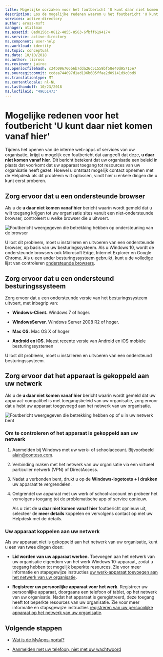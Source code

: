 ```yaml
---
title: Mogelijke oorzaken voor het foutbericht 'U kunt daar niet komen vanaf hier' in Azure Active Directory | Microsoft Docs
description: Los de mogelijke redenen waarom u het foutbericht 'U kunt daar niet komen vanaf hier krijgt'.
services: active-directory
author: eross-msft
manager: mtillman
ms.assetid: 8ad0156c-0812-4855-8563-6fbff6194174
ms.service: active-directory
ms.component: user-help
ms.workload: identity
ms.topic: conceptual
ms.date: 10/10/2018
ms.author: lizross
ms.reviewer: jairoc
ms.openlocfilehash: c34b096766b6b7dda26c51559bf58e40d95715e7
ms.sourcegitcommit: ccdea744097d1ad196b605ffae2d09141d9c0bd9
ms.translationtype: MT
ms.contentlocale: nl-NL
ms.lasthandoff: 10/23/2018
ms.locfileid: "49651473"
---
```

# <a name="potential-reasons-for-the-you-cant-get-there-from-here-error-message"></a>Mogelijke redenen voor het foutbericht 'U kunt daar niet komen vanaf hier'
Tijdens het openen van de interne web-apps of services van uw organisatie, krijgt u mogelijk een foutbericht dat aangeeft dat deze, **u daar niet komen vanaf hier**. Dit bericht betekent dat uw organisatie een beleid in plaats dat voorkomt dat uw apparaat toegang tot resources van uw organisatie heeft gezet. Hoewel u ontstaat mogelijk contact opnemen met de Helpdesk als dit probleem wilt oplossen, vindt hier u enkele dingen die u kunt eerst proberen.

## <a name="make-sure-youre-using-a-supported-browser"></a>Zorg ervoor dat u een ondersteunde browser
Als u de **u daar niet komen vanaf hier** bericht waarin wordt gemeld dat u wilt toegang krijgen tot uw organisatie sites vanuit een niet-ondersteunde browser, controleert u welke browser die u uitvoert.

![Foutbericht weergegeven die betrekking hebben op ondersteuning van de browser](media/user-help-device-remediation/browser-version.png)

U lost dit probleem, moet u installeren en uitvoeren van een ondersteunde browser, op basis van uw besturingssysteem. Als u Windows 10, wordt de ondersteunde browsers ook Microsoft Edge, Internet Explorer en Google Chrome. Als u een ander besturingssysteem gebruikt, kunt u de volledige lijst van controleren [ondersteunde browsers](../conditional-access/technical-reference.md#supported-browsers).

## <a name="make-sure-youre-using-a-supported-operating-system"></a>Zorg ervoor dat u een ondersteund besturingssysteem
Zorg ervoor dat u een ondersteunde versie van het besturingssysteem uitvoert, met inbegrip van:

- **Windows-Client.** Windows 7 of hoger.

- **WindowsServer.** Windows Server 2008 R2 of hoger.

- **Mac OS.** Mac OS X of hoger

- **Android en iOS.** Meest recente versie van Android en iOS mobiele besturingssystemen

U lost dit probleem, moet u installeren en uitvoeren van een ondersteund besturingssysteem.

## <a name="make-sure-your-device-is-joined-to-your-network"></a>Zorg ervoor dat het apparaat is gekoppeld aan uw netwerk
Als u de **u daar niet komen vanaf hier** bericht waarin wordt gemeld dat uw apparaat-compatibel is met toegangsbeleid van uw organisatie, zorg ervoor dat u hebt uw apparaat toegevoegd aan het netwerk van uw organisatie.

![Foutbericht weergegeven die betrekking hebben op of u in uw netwerk bent](media/user-help-device-remediation/network-version.png)

### <a name="to-check-whether-your-device-is-joined-to-your-network"></a>Om te controleren of het apparaat is gekoppeld aan uw netwerk
1. Aanmelden bij Windows met uw werk- of schoolaccount. Bijvoorbeeld alain@contoso.com.

2. Verbinding maken met het netwerk van uw organisatie via een virtueel particulier netwerk (VPN) of DirectAccess.

3. Nadat u verbonden bent, drukt u op de **Windows-logotoets + l drukken** uw apparaat te vergrendelen.

4. Ontgrendel uw apparaat met uw werk of school-account en probeer het vervolgens toegang tot de problematische app of service opnieuw.

    Als u ziet de **u daar niet komen vanaf hier** foutbericht opnieuw uit, selecteer de **meer details** koppelen en vervolgens contact op met uw Helpdesk met de details.

### <a name="to-join-your-device-to-your-network"></a>Uw apparaat koppelen aan uw netwerk
Als uw apparaat niet is gekoppeld aan het netwerk van uw organisatie, kunt u een van twee dingen doen:

- **Lid worden van uw apparaat werken.** Toevoegen aan het netwerk van uw organisatie eigendom van het werk Windows 10-apparaat, zodat u toegang hebben tot mogelijk beperkte resources. Zie voor meer informatie en stapsgewijze instructies [uw werk-apparaat toevoegen aan het netwerk van uw organisatie](user-help-join-device-on-network.md).

- **Registreer uw persoonlijke apparaat voor het werk.** Registreer uw persoonlijke apparaat, doorgaans een telefoon of tablet, op het netwerk van uw organisatie. Nadat het apparaat is geregistreerd, deze toegang heeft tot beperkte resources van uw organisatie. Zie voor meer informatie en stapsgewijze instructies [registreren van uw persoonlijke apparaat op het netwerk van uw organisatie](user-help-register-device-on-network.md).

## <a name="next-steps"></a>Volgende stappen
- [Wat is de MyApps-portal?](active-directory-saas-access-panel-introduction.md)

- [Aanmelden met uw telefoon, niet met uw wachtwoord](microsoft-authenticator-app-phone-signin-faq.md)